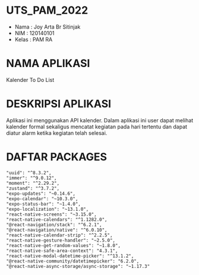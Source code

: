 # UTS_PAM_2022
- Nama : Joy Arta Br Sitinjak
- NIM : 120140101
- Kelas : PAM RA

# NAMA APLIKASI
Kalender To Do List

# DESKRIPSI APLIKASI
Aplikasi ini menggunakan API kalender. Dalam aplikasi ini user dapat melihat kalender formal sekaligus mencatat kegiatan pada hari tertentu dan dapat diatur alarm ketika kegiatan telah selesai.

# DAFTAR PACKAGES
    "uuid": "^8.3.2",
    "immer": "^9.0.12",
    "moment": "^2.29.2",
    "zustand": "^3.7.2",
    "expo-updates": "~0.14.6",
    "expo-calendar": "~10.3.0",
    "expo-status-bar": "~1.4.0",
    "expo-localization": "~13.1.0",
    "react-native-screens": "~3.15.0",
    "react-native-calendars": "^1.1282.0",
    "@react-navigation/stack": "^6.2.1",
    "@react-navigation/native": "^6.0.10",
    "react-native-calendar-strip": "^2.2.5",
    "react-native-gesture-handler": "~2.5.0",
    "react-native-get-random-values": "~1.8.0",
    "react-native-safe-area-context": "4.3.1",
    "react-native-modal-datetime-picker": "^13.1.2",
    "@react-native-community/datetimepicker": "6.2.0",
    "@react-native-async-storage/async-storage": "~1.17.3"
